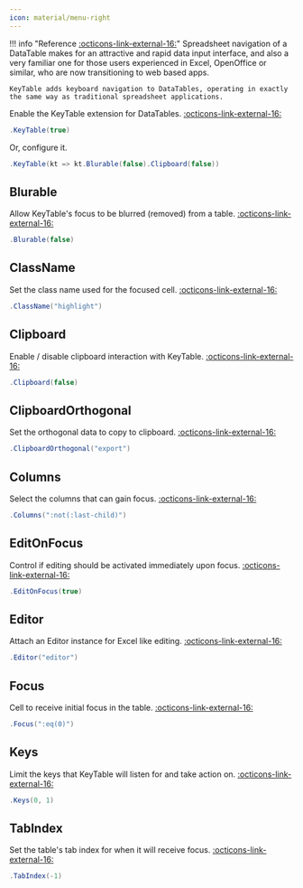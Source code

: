 ```yaml
---
icon: material/menu-right
---
```


!!! info "Reference [:octicons-link-external-16:](https://datatables.net/extensions/keytable/)"
	Spreadsheet navigation of a DataTable makes for an attractive and rapid data input interface, 
	and also a very familiar one for those users experienced in Excel, OpenOffice or similar, who are now transitioning to web based apps.
	
	KeyTable adds keyboard navigation to DataTables, operating in exactly the same way as traditional spreadsheet applications.

Enable the KeyTable extension for DataTables.
[:octicons-link-external-16:](https://datatables.net/reference/option/keys)
```csharp
.KeyTable(true)
```
Or, configure it.
```csharp
.KeyTable(kt => kt.Blurable(false).Clipboard(false))
```

## Blurable
Allow KeyTable's focus to be blurred (removed) from a table.
[:octicons-link-external-16:](https://datatables.net/reference/option/keys.blurable)
```csharp
.Blurable(false)
```

## ClassName
Set the class name used for the focused cell.
[:octicons-link-external-16:](https://datatables.net/reference/option/keys.className)
```csharp
.ClassName("highlight")
```

## Clipboard
Enable / disable clipboard interaction with KeyTable.
[:octicons-link-external-16:](https://datatables.net/reference/option/keys.clipboard)
```csharp
.Clipboard(false)
```

## ClipboardOrthogonal
Set the orthogonal data to copy to clipboard.
[:octicons-link-external-16:](https://datatables.net/reference/option/keys.clipboardOrthogonal)
```csharp
.ClipboardOrthogonal("export")
```

## Columns
Select the columns that can gain focus.
[:octicons-link-external-16:](https://datatables.net/reference/option/keys.columns)
```csharp
.Columns(":not(:last-child)")
```

## EditOnFocus
Control if editing should be activated immediately upon focus.
[:octicons-link-external-16:](https://datatables.net/reference/option/keys.editOnFocus)
```csharp
.EditOnFocus(true)
```

## Editor
Attach an Editor instance for Excel like editing.
[:octicons-link-external-16:](https://datatables.net/reference/option/keys.editor)
```csharp
.Editor("editor")
```

## Focus
Cell to receive initial focus in the table.
[:octicons-link-external-16:](https://datatables.net/reference/option/keys.focus)
```csharp
.Focus(":eq(0)")
```

## Keys
Limit the keys that KeyTable will listen for and take action on.
[:octicons-link-external-16:](https://datatables.net/reference/option/keys.keys)
```csharp
.Keys(0, 1)
```

## TabIndex
Set the table's tab index for when it will receive focus.
[:octicons-link-external-16:](https://datatables.net/reference/option/keys.tabIndex)
```csharp
.TabIndex(-1)
```

